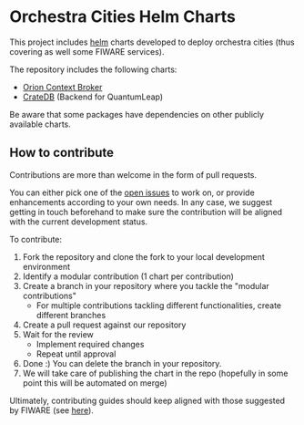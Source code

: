 # Orchestra Cities Helm Charts
This project includes [helm](https://helm.sh/) charts developed to deploy orchestra cities (thus covering as well some FIWARE services).

The repository includes the following charts:
* [Orion Context Broker](orion)
* [CrateDB](crate) (Backend for QuantumLeap)

Be aware that some packages have dependencies on other publicly available charts.

## How to contribute

Contributions are more than welcome in the form of pull requests.

You can either pick one of the [open issues](https://github.com/orchestracities/charts/issues)
to work on, or provide enhancements according to your own needs. In any case,
we suggest getting in touch beforehand to make sure the contribution will be
aligned with the current development status.

To contribute:

1. Fork the repository and clone the fork to your local development environment
1. Identify a modular contribution (1 chart per contribution)
1. Create a branch in your repository where you tackle the "modular
contributions"
   - For multiple contributions tackling different functionalities, create
   different branches
1. Create a pull request against our repository
1. Wait for the review
   - Implement required changes
   - Repeat until approval
1. Done :) You can delete the branch in your repository.
1. We will take care of publishing the chart in the repo (hopefully in some
   point this will be automated on merge)

Ultimately, contributing guides should keep aligned with those suggested by
FIWARE (see [here](https://github.com/Fiware/developmentGuidelines/blob/master/external_contributions.mediawiki)).

